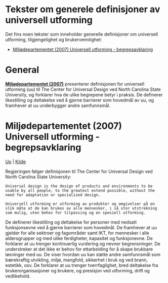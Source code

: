 # Tekster om generele definisjoner av universell utforming

Det fins noen tekster som inneholder generelle definisjoner om universell utforming, tilgjengelighet og brukervennlighet:
* [Miljødepartementet (2007) Universell utforming - begrepsavklaring](#miljødepartementet-2007-universell-utforming-begrepsavklaring)

# General

[__Miljødepartementet (2007)__](#miljødepartementet-2007-universell-utforming-begrepsavklaring) presenterer definisjonen for universell utforming (uu) til The Center for Universal Design ved North Carolina State University, og forklarer hva de ulike begrepene betyr i praksis.
De definerer likestilling og deltakelse ved å gjerne barrierer som hovedmål av uu, og framhever at uu underbygger andre samfunnsmål.

# Miljødepartementet (2007) Universell utforming - begrepsavklaring

[Up](#tekster-om-generelle-definisjoner-av-universell-utforming) |
[Kilde](https://www.regjeringen.no/no/dokumenter/t-1468-universell-utforming/id493083/)

Regjeringen følger definisjonen til The Center for Universal Design ved North Carolina State University:
```
Universal design is the design of products and environments to be usable by all people, to the greatest extend possible, without the need for adaptation or specialized design.
```

```
Universell utforming er utforming av produkter og omgivelser på en slik måte at de kan brukes av alle mennesker, i så stor utstrekning som mulig, uten behov for tilpassing og en spesiell utforming.
```

De definerer likestilling og deltakelse for personer med nedsatt funksjonsevne ved å gjerne barrierer som hovedmål.
De framhever at uu gjelder for alle sektroer og fagområder samt IKT, for mennesker i alle aldersgrupper og med ulike ferdigheter, kapasitet og funksjonevne.
De forklarer at uu trenger kontinuerlig vurdering og nevner begrensninger.
De understreker at det ikke er behov for ettarbeiding for å skape brukbare løsninger med uu.
De viser hvordan uu kan støtte andre samfunnsmål som bærekraftig utvikling, miljø, mangfold, sikkerhet i bruk og ved brann, estetikk, osv.
De forklarer at uu trenger tverrfaglighet, bred deltakelse fra brukerorganisasjoner og brukere, og presisjon ved utforming, drift og vedlikehold.
